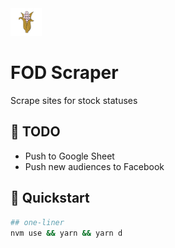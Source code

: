 <img src="./public/fod.png" width="50" />

# FOD Scraper

Scrape sites for stock statuses

## 🚧 TODO

- Push to Google Sheet
- Push new audiences to Facebook

## 🏁 Quickstart

```bash
## one-liner
nvm use && yarn && yarn d
```
